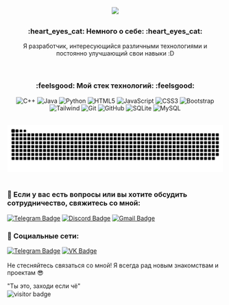 <h1 align="center">
    <img src="https://readme-typing-svg.herokuapp.com/?font=Gropled&size=45&center=true&vCenter=true&width=500&height=70&duration=3900&color=6B60E7&lines=Hi+There!+👋;+I'm+Arthicsu!;" />
</h1>

<h3 align="center" > :heart_eyes_cat: Немного о себе: :heart_eyes_cat:</h3> 
<div align="center"> 
Я разработчик, интересующийся различными технологиями и постоянно улучшающий свои навыки :D
</div>
<br/><br/>
<h3 align="center"> :feelsgood: Мой стек технологий: :feelsgood: </h3>
<div align="center">
  
![C++](https://img.shields.io/badge/-C++-00599C?style=flat-square&logo=cplusplus)
![Java](https://img.shields.io/badge/-Java-DC143C?style=flat-square&logo=intellijidea)
![Python](https://img.shields.io/badge/-Python-black?style=flat-square&logo=Python)
![HTML5](https://img.shields.io/badge/-HTML5-E34F26?style=flat-square&logo=html5&logoColor=white)
![JavaScript](https://img.shields.io/badge/-JavaScript-black?style=flat-square&logo=javascript)
![CSS3](https://img.shields.io/badge/-CSS3-1572B6?style=flat-square&logo=css3)
![Bootstrap](https://img.shields.io/badge/-Bootstrap-563D7C?style=flat-square&logo=bootstrap)
![Tailwind](https://img.shields.io/badge/-Tailwind-06B6D4?style=flat-square&logo=tailwindcss&logoColor=white)
![Git](https://img.shields.io/badge/-Git-black?style=flat-square&logo=git)
![GitHub](https://img.shields.io/badge/-GitHub-181717?style=flat-square&logo=github)
![SQLite](https://img.shields.io/badge/-SQLite-black?style=flat-square&logo=sqlite)
![MySQL](https://img.shields.io/badge/-MySQL-C0C0C0?style=flat-square&logo=mysql)
</div>
<br/>
<div align="center">
  <img alt="snake eating my contributions" src="https://raw.githubusercontent.com/Platane/snk/output/github-contribution-grid-snake.svg" />
  <br/><br/>
</div>


### 📣 Если у вас есть вопросы или вы хотите обсудить сотрудничество, свяжитесь со мной:
[![Telegram Badge](https://img.shields.io/badge/-Arthicsu-blue?style=flat&logo=Telegram&logoColor=white)](https://t.me/arthicsu)
[![Discord Badge](https://img.shields.io/badge/-Arthicsu-5865F2?style=flat&logo=discord&logoColor=white)](arthicsu)
[![Gmail Badge](https://img.shields.io/badge/-rusquercus@gmail.com-c14438?style=flat-square&logo=Gmail&logoColor=white&link=mailto:rusquercus@gmail.com)](mailto:rusquercus@gmail.com)
### 💬 Социальные сети:
[![Telegram Badge](https://img.shields.io/badge/-Arthicsu-blue?style=flat&logo=Telegram&logoColor=white)](https://t.me/arthicsu)
[![VK Badge](https://img.shields.io/badge/-VK-0077FF?style=flat&logo=vk&logoColor=white)](https://vk.com/nroschin87) 
<br/><br/>
Не стесняйтесь связаться со мной! Я всегда рад новым знакомствам и проектам 😎
<br/>
<div align="left">
"Ты это, заходи если чё" <br>
<img align="center" src="https://visitor-badge.laobi.icu/badge?page_id=arthicsu.arthicsu" alt="visitor badge" />
</div>
